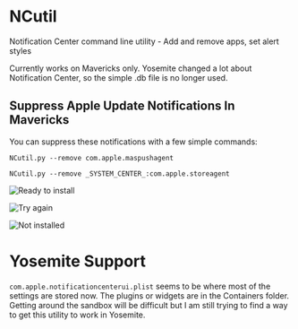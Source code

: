 NCutil
======

Notification Center command line utility - Add and remove apps, set alert styles

Currently works on Mavericks only.  Yosemite changed a lot about Notification Center, so the simple .db file is no longer used.

## Suppress Apple Update Notifications In Mavericks
You can suppress these notifications with a few simple commands:

`NCutil.py --remove com.apple.maspushagent`

`NCutil.py --remove _SYSTEM_CENTER_:com.apple.storeagent`

![Ready to install](http://i.imgur.com/IMQnWqw.png)

![Try again](http://i.imgur.com/tvDib3B.png)

![Not installed](http://i.imgur.com/sOwy0de.png)

# Yosemite Support
`com.apple.notificationcenterui.plist` seems to be where most of the settings are stored now.  The plugins or widgets are in the Containers folder.  Getting around the sandbox will be difficult but I am still trying to find a way to get this utility to work in Yosemite.
